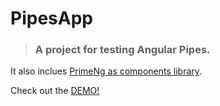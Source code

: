 # PipesApp

> ### A project for testing Angular Pipes.

It also inclues  [PrimeNg as components library](https://primeng.org/).

Check out the [DEMO!](https://primeng.org/)
